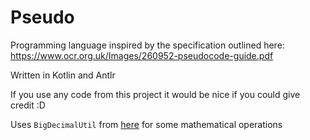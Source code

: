 # Pseudo

Programming language inspired by the specification outlined here: https://www.ocr.org.uk/Images/260952-pseudocode-guide.pdf

Written in Kotlin and Antlr

If you use any code from this project it would be nice if you could give credit :D

Uses `BigDecimalUtil` from [here](https://github.com/javadev/calc/blob/master/src/main/java/com/github/calc/BigDecimalUtil.java) for some mathematical operations
